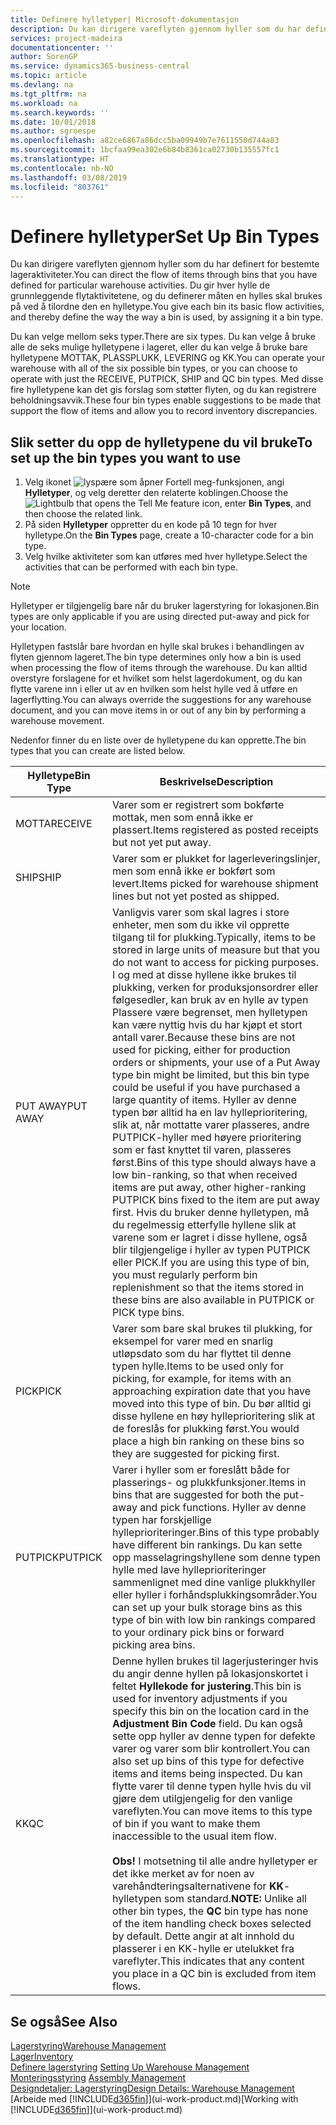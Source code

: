```yaml
---
title: Definere hylletyper| Microsoft-dokumentasjon
description: Du kan dirigere vareflyten gjennom hyller som du har definert for bestemte lageraktiviteter. Du gir hver hylle de grunnleggende flytaktivitetene, og du definerer måten en hylles skal brukes på ved å tilordne den en hylletype.
services: project-madeira
documentationcenter: ''
author: SorenGP
ms.service: dynamics365-business-central
ms.topic: article
ms.devlang: na
ms.tgt_pltfrm: na
ms.workload: na
ms.search.keywords: ''
ms.date: 10/01/2018
ms.author: sgroespe
ms.openlocfilehash: a82ce6867a86dcc5ba09949b7e7611550d744a83
ms.sourcegitcommit: 1bcfaa99ea302e6b84b8361ca02730b135557fc1
ms.translationtype: HT
ms.contentlocale: nb-NO
ms.lasthandoff: 03/08/2019
ms.locfileid: "803761"
---
```

# <a name="set-up-bin-types"></a><span data-ttu-id="dac50-104">Definere hylletyper</span><span class="sxs-lookup"><span data-stu-id="dac50-104">Set Up Bin Types</span></span>
<span data-ttu-id="dac50-105">Du kan dirigere vareflyten gjennom hyller som du har definert for bestemte lageraktiviteter.</span><span class="sxs-lookup"><span data-stu-id="dac50-105">You can direct the flow of items through bins that you have defined for particular warehouse activities.</span></span> <span data-ttu-id="dac50-106">Du gir hver hylle de grunnleggende flytaktivitetene, og du definerer måten en hylles skal brukes på ved å tilordne den en hylletype.</span><span class="sxs-lookup"><span data-stu-id="dac50-106">You give each bin its basic flow activities, and thereby define the way the way a bin is used, by assigning it a bin type.</span></span>  

<span data-ttu-id="dac50-107">Du kan velge mellom seks typer.</span><span class="sxs-lookup"><span data-stu-id="dac50-107">There are six types.</span></span> <span data-ttu-id="dac50-108">Du kan velge å bruke alle de seks mulige hylletypene i lageret, eller du kan velge å bruke bare hylletypene MOTTAK, PLASSPLUKK, LEVERING og KK.</span><span class="sxs-lookup"><span data-stu-id="dac50-108">You can operate your warehouse with all of the six possible bin types, or you can choose to operate with just the RECEIVE, PUTPICK, SHIP and QC bin types.</span></span> <span data-ttu-id="dac50-109">Med disse fire hylletypene kan det gis forslag som støtter flyten, og du kan registrere beholdningsavvik.</span><span class="sxs-lookup"><span data-stu-id="dac50-109">These four bin types enable suggestions to be made that support the flow of items and allow you to record inventory discrepancies.</span></span>  

## <a name="to-set-up-the-bin-types-you-want-to-use"></a><span data-ttu-id="dac50-110">Slik setter du opp de hylletypene du vil bruke</span><span class="sxs-lookup"><span data-stu-id="dac50-110">To set up the bin types you want to use</span></span>  
1.  <span data-ttu-id="dac50-111">Velg ikonet ![lyspære som åpner Fortell meg-funksjonen](media/ui-search/search_small.png "Fortell hva du vil gjøre"), angi **Hylletyper**, og velg deretter den relaterte koblingen.</span><span class="sxs-lookup"><span data-stu-id="dac50-111">Choose the ![Lightbulb that opens the Tell Me feature](media/ui-search/search_small.png "Tell me what you want to do") icon, enter **Bin Types**, and then choose the related link.</span></span>  
2.  <span data-ttu-id="dac50-112">På siden **Hylletyper** oppretter du en kode på 10 tegn for hver hylletype.</span><span class="sxs-lookup"><span data-stu-id="dac50-112">On the **Bin Types** page, create a 10-character code for a bin type.</span></span>  
3.  <span data-ttu-id="dac50-113">Velg hvilke aktiviteter som kan utføres med hver hylletype.</span><span class="sxs-lookup"><span data-stu-id="dac50-113">Select the activities that can be performed with each bin type.</span></span>  

> [!NOTE]  
>  <span data-ttu-id="dac50-114">Hylletyper er tilgjengelig bare når du bruker lagerstyring for lokasjonen.</span><span class="sxs-lookup"><span data-stu-id="dac50-114">Bin types are only applicable if you are using directed put-away and pick for your location.</span></span>  

<span data-ttu-id="dac50-115">Hylletypen fastslår bare hvordan en hylle skal brukes i behandlingen av flyten gjennom lageret.</span><span class="sxs-lookup"><span data-stu-id="dac50-115">The bin type determines only how a bin is used when processing the flow of items through the warehouse.</span></span> <span data-ttu-id="dac50-116">Du kan alltid overstyre forslagene for et hvilket som helst lagerdokument, og du kan flytte varene inn i eller ut av en hvilken som helst hylle ved å utføre en lagerflytting.</span><span class="sxs-lookup"><span data-stu-id="dac50-116">You can always override the suggestions for any warehouse document, and you can move items in or out of any bin by performing a warehouse movement.</span></span>  

<span data-ttu-id="dac50-117">Nedenfor finner du en liste over de hylletypene du kan opprette.</span><span class="sxs-lookup"><span data-stu-id="dac50-117">The bin types that you can create are listed below.</span></span>  

|<span data-ttu-id="dac50-118">Hylletype</span><span class="sxs-lookup"><span data-stu-id="dac50-118">Bin Type</span></span>|<span data-ttu-id="dac50-119">Beskrivelse</span><span class="sxs-lookup"><span data-stu-id="dac50-119">Description</span></span>|  
|------------------|---------------------------------------|  
|<span data-ttu-id="dac50-120">MOTTA</span><span class="sxs-lookup"><span data-stu-id="dac50-120">RECEIVE</span></span>|<span data-ttu-id="dac50-121">Varer som er registrert som bokførte mottak, men som ennå ikke er plassert.</span><span class="sxs-lookup"><span data-stu-id="dac50-121">Items registered as posted receipts but not yet put away.</span></span>|  
|<span data-ttu-id="dac50-122">SHIP</span><span class="sxs-lookup"><span data-stu-id="dac50-122">SHIP</span></span>|<span data-ttu-id="dac50-123">Varer som er plukket for lagerleveringslinjer, men som ennå ikke er bokført som levert.</span><span class="sxs-lookup"><span data-stu-id="dac50-123">Items picked for warehouse shipment lines but not yet posted as shipped.</span></span>|  
|<span data-ttu-id="dac50-124">PUT AWAY</span><span class="sxs-lookup"><span data-stu-id="dac50-124">PUT AWAY</span></span>|<span data-ttu-id="dac50-125">Vanligvis varer som skal lagres i store enheter, men som du ikke vil opprette tilgang til for plukking.</span><span class="sxs-lookup"><span data-stu-id="dac50-125">Typically, items to be stored in large units of measure but that you do not want to access for picking purposes.</span></span> <span data-ttu-id="dac50-126">I og med at disse hyllene ikke brukes til plukking, verken for produksjonsordrer eller følgesedler, kan bruk av en hylle av typen Plassere være begrenset, men hylletypen kan være nyttig hvis du har kjøpt et stort antall varer.</span><span class="sxs-lookup"><span data-stu-id="dac50-126">Because these bins are not used for picking, either for production orders or shipments, your use of a Put Away type bin might be limited, but this bin type could be useful if you have purchased a large quantity of items.</span></span> <span data-ttu-id="dac50-127">Hyller av denne typen bør alltid ha en lav hylleprioritering, slik at, når mottatte varer plasseres, andre PUTPICK-hyller med høyere prioritering som er fast knyttet til varen, plasseres først.</span><span class="sxs-lookup"><span data-stu-id="dac50-127">Bins of this type should always have a low bin-ranking, so that when received items are put away, other higher-ranking PUTPICK bins fixed to the item are put away first.</span></span> <span data-ttu-id="dac50-128">Hvis du bruker denne hylletypen, må du regelmessig etterfylle hyllene slik at varene som er lagret i disse hyllene, også blir tilgjengelige i hyller av typen PUTPICK eller PICK.</span><span class="sxs-lookup"><span data-stu-id="dac50-128">If you are using this type of bin, you must regularly perform bin replenishment so that the items stored in these bins are also available in PUTPICK or PICK type bins.</span></span>|  
|<span data-ttu-id="dac50-129">PICK</span><span class="sxs-lookup"><span data-stu-id="dac50-129">PICK</span></span>|<span data-ttu-id="dac50-130">Varer som bare skal brukes til plukking, for eksempel for varer med en snarlig utløpsdato som du har flyttet til denne typen hylle.</span><span class="sxs-lookup"><span data-stu-id="dac50-130">Items to be used only for picking, for example, for items with an approaching expiration date that you have moved into this type of bin.</span></span> <span data-ttu-id="dac50-131">Du bør alltid gi disse hyllene en høy hylleprioritering slik at de foreslås for plukking først.</span><span class="sxs-lookup"><span data-stu-id="dac50-131">You would place a high bin ranking on these bins so they are suggested for picking first.</span></span>|  
|<span data-ttu-id="dac50-132">PUTPICK</span><span class="sxs-lookup"><span data-stu-id="dac50-132">PUTPICK</span></span>|<span data-ttu-id="dac50-133">Varer i hyller som er foreslått både for plasserings- og plukkfunksjoner.</span><span class="sxs-lookup"><span data-stu-id="dac50-133">Items in bins that are suggested for both the put-away and pick functions.</span></span> <span data-ttu-id="dac50-134">Hyller av denne typen har forskjellige hylleprioriteringer.</span><span class="sxs-lookup"><span data-stu-id="dac50-134">Bins of this type probably have different bin rankings.</span></span> <span data-ttu-id="dac50-135">Du kan sette opp masselagringshyllene som denne typen hylle med lave hylleprioriteringer sammenlignet med dine vanlige plukkhyller eller hyller i forhåndsplukkingsområder.</span><span class="sxs-lookup"><span data-stu-id="dac50-135">You can set up your bulk storage bins as this type of bin with low bin rankings compared to your ordinary pick bins or forward picking area bins.</span></span>|  
|<span data-ttu-id="dac50-136">KK</span><span class="sxs-lookup"><span data-stu-id="dac50-136">QC</span></span>|<span data-ttu-id="dac50-137">Denne hyllen brukes til lagerjusteringer hvis du angir denne hyllen på lokasjonskortet i feltet **Hyllekode for justering**.</span><span class="sxs-lookup"><span data-stu-id="dac50-137">This bin is used for inventory adjustments if you specify this bin on the location card in the **Adjustment Bin Code** field.</span></span> <span data-ttu-id="dac50-138">Du kan også sette opp hyller av denne typen for defekte varer og varer som blir kontrollert.</span><span class="sxs-lookup"><span data-stu-id="dac50-138">You can also set up bins of this type for defective items and items being inspected.</span></span> <span data-ttu-id="dac50-139">Du kan flytte varer til denne typen hylle hvis du vil gjøre dem utilgjengelig for den vanlige vareflyten.</span><span class="sxs-lookup"><span data-stu-id="dac50-139">You can move items to this type of bin if you want to make them inaccessible to the usual item flow.</span></span><br /><br /> <span data-ttu-id="dac50-140">**Obs!** I motsetning til alle andre hylletyper er det ikke merket av for noen av varehåndteringsalternativene for **KK**-hylletypen som standard.</span><span class="sxs-lookup"><span data-stu-id="dac50-140">**NOTE:** Unlike all other bin types, the **QC** bin type has none of the item handling check boxes selected by default.</span></span> <span data-ttu-id="dac50-141">Dette angir at alt innhold du plasserer i en KK-hylle er utelukket fra vareflyter.</span><span class="sxs-lookup"><span data-stu-id="dac50-141">This indicates that any content you place in a QC bin is excluded from item flows.</span></span>|  

## <a name="see-also"></a><span data-ttu-id="dac50-142">Se også</span><span class="sxs-lookup"><span data-stu-id="dac50-142">See Also</span></span>
[<span data-ttu-id="dac50-143">Lagerstyring</span><span class="sxs-lookup"><span data-stu-id="dac50-143">Warehouse Management</span></span>](warehouse-manage-warehouse.md)  
[<span data-ttu-id="dac50-144">Lager</span><span class="sxs-lookup"><span data-stu-id="dac50-144">Inventory</span></span>](inventory-manage-inventory.md)  
<span data-ttu-id="dac50-145">[Definere lagerstyring](warehouse-setup-warehouse.md)   </span><span class="sxs-lookup"><span data-stu-id="dac50-145">[Setting Up Warehouse Management](warehouse-setup-warehouse.md)   </span></span>  
<span data-ttu-id="dac50-146">[Monteringsstyring](assembly-assemble-items.md)  </span><span class="sxs-lookup"><span data-stu-id="dac50-146">[Assembly Management](assembly-assemble-items.md)  </span></span>  
[<span data-ttu-id="dac50-147">Designdetaljer: Lagerstyring</span><span class="sxs-lookup"><span data-stu-id="dac50-147">Design Details: Warehouse Management</span></span>](design-details-warehouse-management.md)  
<span data-ttu-id="dac50-148">[Arbeide med [!INCLUDE[d365fin](includes/d365fin_md.md)]](ui-work-product.md)</span><span class="sxs-lookup"><span data-stu-id="dac50-148">[Working with [!INCLUDE[d365fin](includes/d365fin_md.md)]](ui-work-product.md)</span></span>
